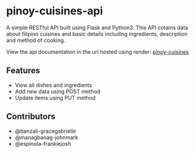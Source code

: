 # pinoy-cuisines-api
A simple RESTful API built using Flask and Python3.
This API cotains data about filipino cuisines and basic details including
ingredients, description and method of cooking.

View the api documentation in the url hosted using render: [pinoy-cuisines](https://pinoy-cuisines-api.onrender.com)

## Features
- View all dishes and ingredients
- Add new data using POST method
- Update items using PUT method

## Contributors
- @banzali-gracegabrielle
- @managbanag-johnmark
- @espinola-frankiejosh